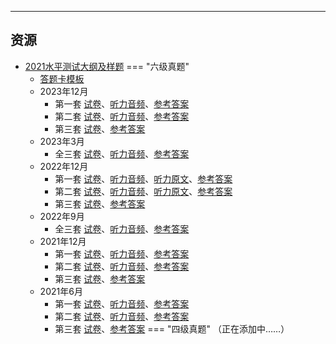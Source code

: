 

---

## 资源  
- [2021水平测试大纲及样题](https://lz.qaiu.top/parser?url=https://cqu-openlib.lanzouh.com/iOgu41uqa6ed)
=== "六级真题"
    * [答题卡模板](https://lz.qaiu.top/parser?url=https://cqu-openlib.lanzout.com/iW7Ta1v5ykqd)
    * 2023年12月
        * 第一套 [试卷](https://lz.qaiu.top/parser?url=https://cqu-openlib.lanzout.com/iZMld1wje7mb)、[听力音频](https://lz.qaiu.top/parser?url=https://cqu-openlib.lanzout.com/iG3Y41wje6jc)、[参考答案](https://lz.qaiu.top/parser?url=https://cqu-openlib.lanzout.com/ikgTm1wje3mh)  
        * 第二套 [试卷](https://lz.qaiu.top/parser?url=https://cqu-openlib.lanzout.com/i31IS1wjegqj)、[听力音频](https://lz.qaiu.top/parser?url=https://cqu-openlib.lanzout.com/i4UsI1wjegoh)、[参考答案](https://lz.qaiu.top/parser?url=https://cqu-openlib.lanzout.com/iZTbA1wjeegh)  
        * 第三套 [试卷](https://lz.qaiu.top/parser?url=https://cqu-openlib.lanzout.com/iD1ol1wjeabi)、[参考答案](https://lz.qaiu.top/parser?url=https://cqu-openlib.lanzout.com/iJJFD1wjea1i)  
    * 2023年3月  
        * 全三套 [试卷](https://lz.qaiu.top/parser?url=https://cqu-openlib.lanzout.com/izSGs1v4xk1g)、[听力音频](https://lz.qaiu.top/parser?url=https://cqu-openlib.lanzout.com/iTzFq1v4xjji)、[参考答案](https://lz.qaiu.top/parser?url=https://cqu-openlib.lanzout.com/iZKlv1v4ximf)  
    * 2022年12月  
        * 第一套 [试卷](https://lz.qaiu.top/parser?url=https://cqu-openlib.lanzout.com/ipiYA1v4wnob)、[听力音频](https://lz.qaiu.top/parser?url=https://cqu-openlib.lanzout.com/iM9T61v4wmwd)、[听力原文](https://lz.qaiu.top/parser?url=https://cqu-openlib.lanzout.com/i1jjN1v4wjsb)、[参考答案](https://lz.qaiu.top/parser?url=https://cqu-openlib.lanzout.com/iYbVM1v4wjpi)  
        * 第二套 [试卷](https://lz.qaiu.top/parser?url=https://cqu-openlib.lanzout.com/ifhQi1v4wvsd)、[听力音频](https://lz.qaiu.top/parser?url=https://cqu-openlib.lanzout.com/ixdTz1v4wuze)、[听力原文](https://lz.qaiu.top/parser?url=https://cqu-openlib.lanzout.com/isD9Y1v4wsmj)、[参考答案](https://lz.qaiu.top/parser?url=https://cqu-openlib.lanzout.com/irVyC1v4wsli)  
        * 第三套 [试卷](https://lz.qaiu.top/parser?url=https://cqu-openlib.lanzout.com/iUtLG1v4wqkf)、[参考答案](https://lz.qaiu.top/parser?url=https://cqu-openlib.lanzout.com/ip3TQ1v4wpze)  
    * 2022年9月  
        * 全三套 [试卷](https://lz.qaiu.top/parser?url=https://cqu-openlib.lanzout.com/iXXcT1v4unqb)、[听力音频](https://lz.qaiu.top/parser?url=https://cqu-openlib.lanzout.com/iw1Sj1v4unmh)、[参考答案](https://lz.qaiu.top/parser?url=https://cqu-openlib.lanzout.com/iK4LJ1v4unni)  
    * 2021年12月
        * 第一套 [试卷](https://lz.qaiu.top/parser?url=https://cqu-openlib.lanzout.com/iOcwR1v5y2aj)、[听力音频](https://lz.qaiu.top/parser?url=https://cqu-openlib.lanzout.com/ileGO1v5y27g)、[参考答案](https://lz.qaiu.top/parser?url=https://cqu-openlib.lanzout.com/iqM2b1v5y1dg)
        * 第二套 [试卷](https://lz.qaiu.top/parser?url=https://cqu-openlib.lanzout.com/io8f91v5y39e)、[听力音频](https://lz.qaiu.top/parser?url=https://cqu-openlib.lanzout.com/iwifX1v5y37c)、[参考答案](https://lz.qaiu.top/parser?url=https://cqu-openlib.lanzout.com/imGE81v5y2hg)
        * 第三套 [试卷](https://lz.qaiu.top/parser?url=https://cqu-openlib.lanzout.com/iSFew1v5y2fe)、[参考答案](https://lz.qaiu.top/parser?url=https://cqu-openlib.lanzout.com/iwpwq1v5y2cb)
    * 2021年6月
        * 第一套 [试卷](https://lz.qaiu.top/parser?url=https://cqu-openlib.lanzout.com/iggb11v5xxaj)、[听力音频](https://lz.qaiu.top/parser?url=https://cqu-openlib.lanzout.com/is90b1v5xx8h)、[参考答案](https://lz.qaiu.top/parser?url=https://cqu-openlib.lanzout.com/iC1hE1v5xweh)
        * 第二套 [试卷](https://lz.qaiu.top/parser?url=https://cqu-openlib.lanzout.com/iEpsl1v5xyje)、[听力音频](https://lz.qaiu.top/parser?url=https://cqu-openlib.lanzout.com/icjhX1v5xyhc)、[参考答案](https://lz.qaiu.top/parser?url=https://cqu-openlib.lanzout.com/i5KIy1v5xxrg)
        * 第三套 [试卷](https://lz.qaiu.top/parser?url=https://cqu-openlib.lanzout.com/i8VY21v5xxih)、[参考答案](https://lz.qaiu.top/parser?url=https://cqu-openlib.lanzout.com/iFU5n1v5xxgf)
=== "四级真题"
    （正在添加中……）  